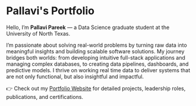 # Pallavi's Portfolio

Hello, I’m **Pallavi Pareek** — a Data Science graduate student at the University of North Texas.  

I’m passionate about solving real-world problems by turning raw data into meaningful insights and building scalable software solutions. My journey bridges both worlds: from developing intuitive full-stack applications and managing complex databases, to creating data pipelines, dashboards, and predictive models. I thrive on working real time data to deliver systems that are not only functional, but also insightful and impactful.


👉 Check out my [Portfolio Website](https://pallavipareek.github.io/Pallavi_Portfolio/) for detailed projects, leadership roles, publications, and certifications.

